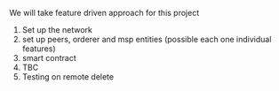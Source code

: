 We will take feature driven approach for this project
1. Set up the network
2. set up peers, orderer and msp entities (possible each one individual features)
3. smart contract
4. TBC
5. Testing on remote delete
